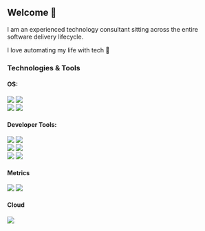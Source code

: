 ## Welcome 👋
I am an experienced technology consultant sitting across the entire software delivery lifecycle.

I love automating my life with tech 🤖

### Technologies & Tools

#### OS: 
![](https://img.shields.io/badge/.-Linux-informational?style=flat&logo=linux&logoColor=white&color=2bbc8a)
![](https://img.shields.io/badge/.-Windows-informational?style=flat&logo=windows&logoColor=white&color=2bbc8a)
<br>
![](https://img.shields.io/badge/Shell-Bash-informational?style=flat&logo=gnu-bash&logoColor=white&color=2bbc8a)
![](https://img.shields.io/badge/Shell-Powershell-informational?style=flat&logo=gnu-bash&logoColor=white&color=2bbc8a)
#### Developer Tools:
![](https://img.shields.io/badge/.-Java-informational?style=flat&logo=java&logoColor=white&color=2bbc8a)
![](https://img.shields.io/badge/.-JavaScript-informational?style=flat&logo=javascript&logoColor=white&color=2bbc8a)
<br>
![](https://img.shields.io/badge/.-Docker-informational?style=flat&logo=docker&logoColor=white&color=2bbc8a)
![](https://img.shields.io/badge/.-Jenkins-informaional?style=flat&logo=jenkins&logoColor=white&color=2bbc8a)
<br>
![](https://img.shields.io/badge/.-Bitbucket-informaional?style=flat&logo=bitbucket&logoColor=white&color=2bbc8a)
![](https://img.shields.io/badge/.-Github-informaional?style=flat&logo=github&logoColor=white&color=2bbc8a)
#### Metrics
![](https://img.shields.io/badge/.-Grafana-informaional?style=flat&logo=grafana&logoColor=white&color=2bbc8a) 
![](https://img.shields.io/badge/.-InfluxDB-informaional?style=flat&logo=InfluxDB&logoColor=white&color=2bbc8a)
#### Cloud
![](https://img.shields.io/badge/.-AWS-informational?style=flat&logo=cloud&logoColor=white&color=2bbc8a)

<!--
**craig-harvey/craig-harvey** is a ✨ _special_ ✨ repository because its `README.md` (this file) appears on your GitHub profile.

Here are some ideas to get you started:

- 🔭 I’m currently working on ...
- 🌱 I’m currently learning ...
- 👯 I’m looking to collaborate on ...
- 🤔 I’m looking for help with ...
- 💬 Ask me about ...
- 📫 How to reach me: ...
- 😄 Pronouns: ...
- ⚡ Fun fact: ...
-->
